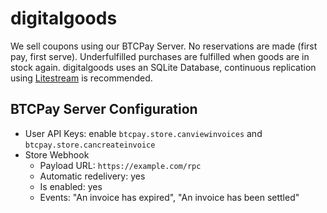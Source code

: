 # digitalgoods

We sell coupons using our BTCPay Server. No reservations are made (first pay, first serve). Underfulfilled purchases are fulfilled when goods are in stock again. digitalgoods uses an SQLite Database, continuous replication using [Litestream](https://litestream.io) is recommended.

## BTCPay Server Configuration

* User API Keys: enable `btcpay.store.canviewinvoices` and `btcpay.store.cancreateinvoice`
* Store Webhook
  * Payload URL: `https://example.com/rpc`
  * Automatic redelivery: yes
  * Is enabled: yes
  * Events: "An invoice has expired", "An invoice has been settled"
